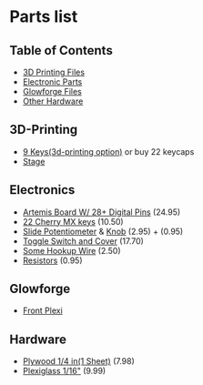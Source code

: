 # Parts list

## Table of Contents

* [3D Printing Files](#3D-Printing)
* [Electronic Parts](#Electronics)
* [Glowforge Files](#Glowforge)
* [Other Hardware](#Hardware)

## 3D-Printing

* [9 Keys(3d-printing option)](3d-Print/9-keys.stl) or buy 22 keycaps
* [Stage](3d-Print/Stage.stl)

## Electronics

* [Artemis Board W/ 28+ Digital Pins](https://www.sparkfun.com/search/results?term=artemis) (24.95)
* [22 Cherry MX keys](https://novelkeys.xyz/collections/switches/products/cherry-switches)  (10.50)
* [Slide Potentiometer](https://www.sparkfun.com/products/9119) & [Knob](https://www.sparkfun.com/products/9120) (2.95) + (0.95)
* [Toggle Switch and Cover](https://www.sparkfun.com/products/11310) (17.70)
* [Some Hookup Wire](https://www.sparkfun.com/products/8024) (2.50)
* [Resistors](https://www.sparkfun.com/products/14490) (0.95)

## Glowforge

* [Front Plexi](Glowforge/front-plexi.svg)

## Hardware

* [Plywood 1/4 in(1 Sheet)](https://www.homedepot.com/p/Sanded-Plywood-Common-15-32-in-x-2-ft-x-2-ft-Actual-0-451-in-x-23-75-in-x-23-75-in-300888/202093832) (7.98)
* [Plexiglass 1/16"](https://www.amazon.com/transparente-policarbonato-resistente-plexigl%C3%A1s-manualidades/dp/B07MQTDF4R/ref=psdc_11260350011_t1_B016PE9W1W) (9.99)
